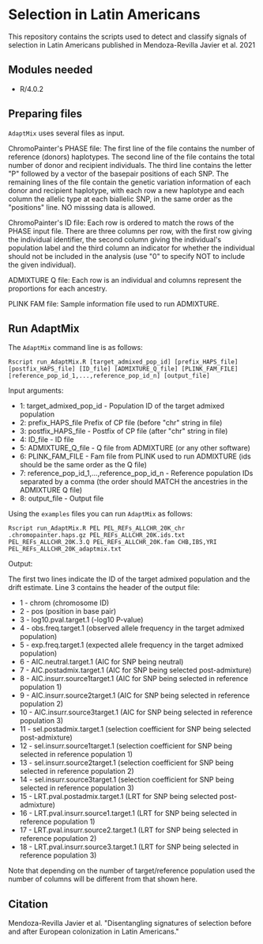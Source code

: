 # Selection in Latin Americans
This repository contains the scripts used to detect and classify signals of selection in Latin Americans published in Mendoza-Revilla Javier et al. 2021

## Modules needed
* R/4.0.2

## Preparing files
`AdaptMix` uses several files as input. 

ChromoPainter's PHASE file:
The first line of the file contains the number of reference (donors) haplotypes. The second line of the file contains the total number of donor and recipient
individuals. The third line contains the letter "P" followed by a vector of the basepair positions of each SNP. The remaining lines of the file contain the genetic variation information of each donor and recipient haplotype, with each row a new haplotype and each column the allelic type at each biallelic SNP, in the same order as the "positions" line. NO misssing data is allowed.

ChromoPainter's ID file:
Each row is ordered to match the rows of the PHASE input file. There are three columns per row, with the first row giving the individual identifier, the second column giving the individual's population label and the third column an indicator for whether the individual should not be included in the analysis (use "0" to specify NOT to include the given individual).

ADMIXTURE Q file:
Each row is an individual and columns represent the proportions for each ancestry.

PLINK FAM file:
Sample information file used to run ADMIXTURE.

## Run AdaptMix

The `AdaptMix` command line is as follows:

```
Rscript run_AdaptMix.R [target_admixed_pop_id] [prefix_HAPS_file] [postfix_HAPS_file] [ID_file] [ADMIXTURE_Q_file] [PLINK_FAM_FILE] [reference_pop_id_1,...,reference_pop_id_n] [output_file] 
```

Input arguments:
* 1: target_admixed_pop_id - Population ID of the target admixed population
* 2: prefix_HAPS_file Prefix of CP file (before "chr" string in file)
* 3: postfix_HAPS_file - Postfix of CP file (after "chr" string in file)
* 4: ID_file - ID file
* 5: ADMIXTURE_Q_file - Q file from ADMIXTURE (or any other software) 
* 6: PLINK_FAM_FILE - Fam file from PLINK used to run ADMIXTURE (ids should be the same order as the Q file)
* 7: reference_pop_id_1,...,reference_pop_id_n - Reference population IDs separated by a comma (the order should MATCH the ancestries in the ADMIXTURE Q file)
* 8: output_file - Output file

Using the `examples` files you can run `AdaptMix` as follows:

```
Rscript run_AdaptMix.R PEL PEL_REFs_ALLCHR_20K_chr .chromopainter.haps.gz PEL_REFs_ALLCHR_20K.ids.txt PEL_REFs_ALLCHR_20K.3.Q PEL_REFs_ALLCHR_20K.fam CHB,IBS,YRI PEL_REFs_ALLCHR_20K_adaptmix.txt 
```

Output:

The first two lines indicate the ID of the target admixed population and the drift estimate.
Line 3 contains the header of the output file:

* 1 - chrom (chromosome ID)
* 2 - pos (position in base pair)
* 3 - log10.pval.target.1 (-log10 P-value)
* 4 - obs.freq.target.1 (observed allele frequency in the target admixed population)
* 5 - exp.freq.target.1 (expected allele frequency in the target admixed population)
* 6 - AIC.neutral.target.1 (AIC for SNP being neutral)
* 7 - AIC.postadmix.target.1 (AIC for SNP being selected post-admixture)
* 8 - AIC.insurr.source1target.1 (AIC for SNP being selected in reference population 1)
* 9 - AIC.insurr.source2target.1 (AIC for SNP being selected in reference population 2)
* 10 - AIC.insurr.source3target.1 (AIC for SNP being selected in reference population 3)
* 11 - sel.postadmix.target.1 (selection coefficient for SNP being selected post-admixture)
* 12 - sel.insurr.source1target.1 (selection coefficient for SNP being selected in reference population 1)
* 13 - sel.insurr.source2target.1 (selection coefficient for SNP being selected in reference population 2)
* 14 - sel.insurr.source3target.1 (selection coefficient for SNP being selected in reference population 3)
* 15 - LRT.pval.postadmix.target.1 (LRT for SNP being selected post-admixture)
* 16 - LRT.pval.insurr.source1.target.1 (LRT for SNP being selected in reference population 1)
* 17 - LRT.pval.insurr.source2.target.1 (LRT for SNP being selected in reference population 2)
* 18 - LRT.pval.insurr.source3.target.1 (LRT for SNP being selected in reference population 3)

Note that depending on the number of target/reference population used the number of columns will be different from that shown here.

## Citation
Mendoza-Revilla Javier et al. "Disentangling signatures of selection before and after European colonization in Latin Americans." 
